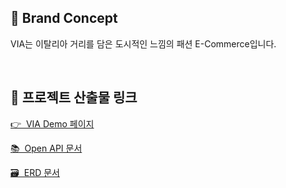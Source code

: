 ## 📝 Brand Concept

VIA는 이탈리아 거리를 담은 도시적인 느낌의 패션 E-Commerce입니다.


<br>

## 🔗 프로젝트 산출물 링크

[👉&nbsp;&nbsp;VIA Demo 페이지](http://via-shop.tk)

[📚&nbsp;&nbsp;Open API 문서](http://via-shop.tk/api/docs)

[🗃&nbsp;&nbsp;ERD 문서](https://dbdiagram.io/d/6218de6654f9ad109a1faf66)